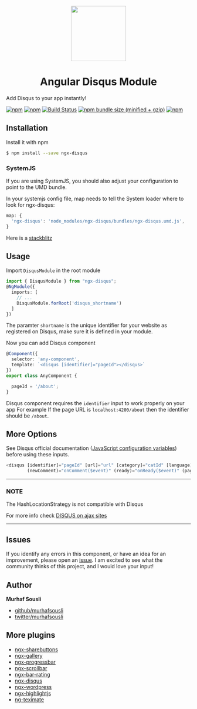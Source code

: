 <p align="center">
  <img height="150px" width="150px" style="text-align: center;" src="https://cdn.rawgit.com/MurhafSousli/ngx-disqus/55fb00f5/src/assets/logo.svg">
  <h1 align="center">Angular Disqus Module</h1>
</p>

Add Disqus to your app instantly!

[![npm](https://img.shields.io/badge/demo-online-ed1c46.svg)](https://murhafsousli.github.io/ngx-disqus/)
[![npm](https://img.shields.io/npm/v/ngx-disqus.svg)](https://www.npmjs.com/package/ngx-disqus)
[![Build Status](https://travis-ci.org/MurhafSousli/ngx-disqus.svg)](https://travis-ci.org/MurhafSousli/ngx-disqus)
[![npm bundle size (minified + gzip)](https://img.shields.io/bundlephobia/minzip/ngx-disqus.svg)](https://bundlephobia.com/result?p=ngx-disqus@2.4.0)
[![npm](https://img.shields.io/npm/l/express.svg?maxAge=2592000)](/LICENSE)

## Installation

Install it with npm

```bash
$ npm install --save ngx-disqus
```

### SystemJS

If you are using SystemJS, you should also adjust your configuration to point to the UMD bundle.

In your systemjs config file, map needs to tell the System loader where to look for ngx-disqus:

```ts
map: {
  'ngx-disqus': 'node_modules/ngx-disqus/bundles/ngx-disqus.umd.js',
}
```

Here is a [stackblitz](https://stackblitz.com/edit/ngx-disqus)

## Usage

Import `DisqusModule` in the root module

```ts
import { DisqusModule } from "ngx-disqus";
@NgModule({
  imports: [
    // ...
    DisqusModule.forRoot('disqus_shortname')
  ]
})
```

The paramter `shortname` is the unique identifier for your website as registered on Disqus, make sure it is defined in your module.

Now you can add Disqus component

```ts
@Component({
  selector: 'any-component',
  template: `<disqus [identifier]="pageId"></disqus>`
})
export class AnyComponent {

  pageId = '/about';
}
```

Disqus component requires the `identifier` input to work properly on your app
For example If the page URL is `localhost:4200/about` then the identifier should be `/about`.

## More Options

See Disqus official documentation ([JavaScript configuration variables](https://help.disqus.com/customer/portal/articles/472098-javascript-configuration-variables)) before using these inputs.

```ts
<disqus [identifier]="pageId" [url]="url" [category]="catId" [language]="'en'"
        (newComment)="onComment($event)" (ready)="onReady($event)" (paginate)="onPaginate($event)"></disqus>
```

___

### NOTE

The HashLocationStrategy is not compatible with Disqus

For more info check [DISQUS on ajax sites](https://help.disqus.com/customer/portal/articles/472107-using-disqus-on-ajax-sites)

___

## Issues

If you identify any errors in this component, or have an idea for an improvement, please open an [issue](https://github.com/MurhafSousli/ngx-disqus/issues). I am excited to see what the community thinks of this project, and I would love your input!

## Author

**Murhaf Sousli**

- [github/murhafsousli](https://github.com/MurhafSousli)
- [twitter/murhafsousli](https://twitter.com/MurhafSousli)

## More plugins

- [ngx-sharebuttons](https://github.com/MurhafSousli/ngx-sharebuttons)
- [ngx-gallery](https://github.com/MurhafSousli/ngx-gallery)
- [ngx-progressbar](https://github.com/MurhafSousli/ngx-progressbar)
- [ngx-scrollbar](https://github.com/MurhafSousli/ngx-scrollbar)
- [ngx-bar-rating](https://github.com/MurhafSousli/ngx-bar-rating)
- [ngx-disqus](https://github.com/MurhafSousli/ngx-disqus)
- [ngx-wordpress](https://github.com/MurhafSousli/ngx-wordpress)
- [ngx-highlightjs](https://github.com/MurhafSousli/ngx-highlightjs)
- [ng-teximate](https://github.com/MurhafSousli/ng-teximate)
